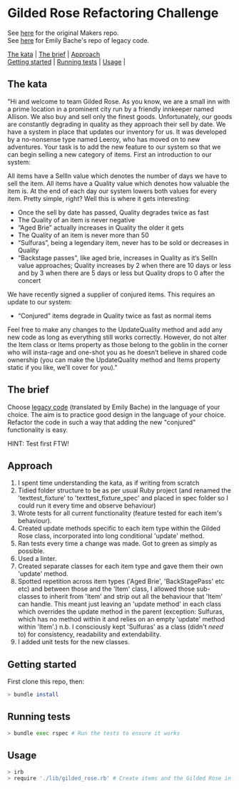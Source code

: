 # Gilded Rose Refactoring Challenge

See [here](https://github.com/makersacademy/course/blob/master/individual_challenges/gilded_rose.md) for the original Makers repo.  
See [here](https://github.com/emilybache/GildedRose-Refactoring-Kata) for Emily Bache's repo of legacy code.

[The kata](#the-kata) | [The brief](#the-brief) | [Approach](#approach)  
[Getting started](#getting-started) | [Running tests](#running-tests) | [Usage](#usage) |

## The kata

"Hi and welcome to team Gilded Rose. As you know, we are a small inn with a prime location in a prominent city run by a friendly innkeeper named Allison. We also buy and sell only the finest goods. Unfortunately, our goods are constantly degrading in quality as they approach their sell by date. We have a system in place that updates our inventory for us. It was developed by a no-nonsense type named Leeroy, who has moved on to new adventures. Your task is to add the new feature to our system so that we can begin selling a new category of items. First an introduction to our system:

All items have a SellIn value which denotes the number of days we have to sell the item. All items have a Quality value which denotes how valuable the item is. At the end of each day our system lowers both values for every item. Pretty simple, right? Well this is where it gets interesting:

- Once the sell by date has passed, Quality degrades twice as fast
- The Quality of an item is never negative
- “Aged Brie” actually increases in Quality the older it gets
- The Quality of an item is never more than 50
- “Sulfuras”, being a legendary item, never has to be sold or decreases in Quality
- “Backstage passes”, like aged brie, increases in Quality as it’s SellIn value approaches; Quality increases by 2 when there are 10 days or less and by 3 when there are 5 days or less but Quality drops to 0 after the concert

We have recently signed a supplier of conjured items. This requires an update to our system:

- “Conjured” items degrade in Quality twice as fast as normal items

Feel free to make any changes to the UpdateQuality method and add any new code as long as everything still works correctly. However, do not alter the Item class or Items property as those belong to the goblin in the corner who will insta-rage and one-shot you as he doesn’t believe in shared code ownership (you can make the UpdateQuality method and Items property static if you like, we’ll cover for you)."

## The brief

Choose [legacy code](https://github.com/emilybache/GildedRose-Refactoring-Kata) (translated by Emily Bache) in the language of your choice. The aim is to practice good design in the language of your choice. Refactor the code in such a way that adding the new "conjured" functionality is easy.

HINT: Test first FTW!

## Approach

1. I spent time understanding the kata, as if writing from scratch
2. Tidied folder structure to be as per usual Ruby project (and renamed the 'texttest_fixture' to 'texttest_fixture_spec' and placed in spec folder so I could run it every time and observe behaviour)
3. Wrote tests for all current functionality (feature tested for each item's behaviour).
4. Created update methods specific to each item type within the Gilded Rose class, incorporated into long conditional 'update' method.
5. Ran tests every time a change was made. Got to green as simply as possible.
6. Used a linter.
7. Created separate classes for each item type and gave them their own 'update' method.
8. Spotted repetition across item types ('Aged Brie', 'BackStagePass' etc etc) and between those and the 'Item' class, I allowed those sub-classes to inherit from 'Item' and strip out all the behaviour that 'Item' can handle. This meant just leaving an 'update method' in each class which overrides the update method in the parent (exception: Sulfuras, which has no method within it and relies on an empty 'update' method within 'Item'.)
   n.b. I consciously kept 'Sulfuras' as a class (didn't _need_ to) for consistency, readability and extendability.
9. I added unit tests for the new classes.

## Getting started

First clone this repo, then:

```bash
> bundle install
```

## Running tests

```bash
> bundle exec rspec # Run the tests to ensure it works
```

## Usage

```bash
> irb
> require './lib/gilded_rose.rb' # Create items and the Gilded Rose in the command line
```
